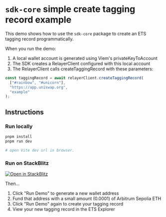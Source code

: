 # `sdk-core` simple create tagging record example

This demo shows how to use the `sdk-core` package to create an ETS tagging record programmatically.

When you run the demo:

1. A local wallet account is generated using Viem's privateKeyToAccount
2. The SDK creates a RelayerClient configured with this local account
3. The RelayerClient calls createTaggingRecord with these parameters:

```typescript
const taggingRecord = await relayerClient.createTaggingRecord(
  ["#rainbow", "#unicorn"],
  "https://app.uniswap.org",
  "example"
);
```

## Instructions

### Run locally

```bash
pnpm install
pnpm run dev

# open Vite dev url in browser.
```

### Run on StackBlitz

[![Open in StackBlitz](https://developer.stackblitz.com/img/open_in_stackblitz.svg)](https://stackblitz.com/github/ethereum-tag-service/ets/tree/main/sdk-core/create-tagging-record-local-account)

Then...

1. Click "Run Demo" to generate a new wallet address
2. Fund that address with a small amount (0.0001) of Arbitrum Sepolia ETH
3. Click "Run Demo" again to create your tagging record
4. View your new tagging record in the ETS Explorer

